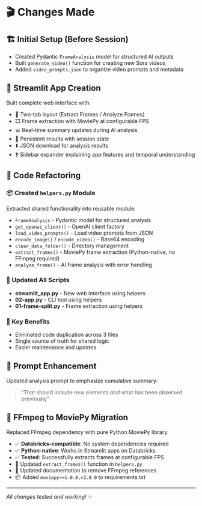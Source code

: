 # 🎬 Changes Made

## 🏗️ Initial Setup (Before Session)
- Created Pydantic `FrameAnalysis` model for structured AI outputs
- Built `generate_video()` function for creating new Sora videos
- Added `video_prompts.json` to organize video prompts and metadata

## 🎨 Streamlit App Creation
Built complete web interface with:
- 📑 Two-tab layout (Extract Frames / Analyze Frames)
- 🎞️ Frame extraction with MoviePy at configurable FPS
- 📊 Real-time summary updates during AI analysis
- 💾 Persistent results with session state
- ⬇️ JSON download for analysis results
- ❓ Sidebar expander explaining app features and temporal understanding

## 🧩 Code Refactoring

### 📦 Created `helpers.py` Module
Extracted shared functionality into reusable module:
- `FrameAnalysis` - Pydantic model for structured analysis
- `get_openai_client()` - OpenAI client factory
- `load_video_prompts()` - Load video prompts from JSON
- `encode_image()` / `encode_video()` - Base64 encoding
- `clear_data_folder()` - Directory management
- `extract_frames()` - MoviePy frame extraction (Python-native, no FFmpeg required)
- `analyze_frame()` - AI frame analysis with error handling

### 🔄 Updated All Scripts
- **streamlit_app.py** - New web interface using helpers
- **02-app.py** - CLI tool using helpers
- **01-frame-split.py** - Frame extraction using helpers

### 🎯 Key Benefits
- Eliminated code duplication across 3 files
- Single source of truth for shared logic
- Easier maintenance and updates

## 🔧 Prompt Enhancement
Updated analysis prompt to emphasize cumulative summary:
> "That should include new elements *and* what has been observed previously"

## 🎥 FFmpeg to MoviePy Migration
Replaced FFmpeg dependency with pure Python MoviePy library:
- ✅ **Databricks-compatible**: No system dependencies required
- ✅ **Python-native**: Works in Streamlit apps on Databricks
- ✅ **Tested**: Successfully extracts frames at configurable FPS
- 🔄 Updated `extract_frames()` function in `helpers.py`
- 📝 Updated documentation to remove FFmpeg references
- 📦 Added `moviepy>=1.0.0,<2.0.0` to requirements.txt

---

*All changes tested and working! ✨*
